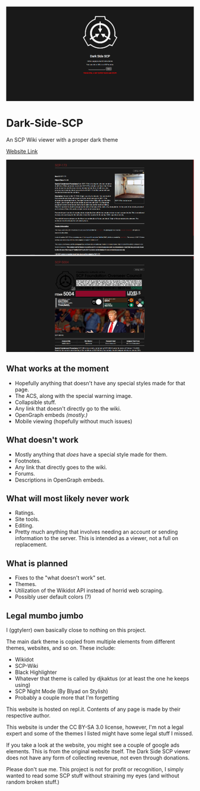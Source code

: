![Main Website Image](https://github.com/ggtylerr/Dark-Side-SCP/blob/master/docs/img/mainwebsite.png)

# Dark-Side-SCP
An SCP Wiki viewer with a proper dark theme

[Website Link](https://darksidescp.ggtylerr.digital)

![SCP-173 Screenshot](https://github.com/ggtylerr/Dark-Side-SCP/blob/master/docs/img/scp173.png)
![SCP-5004 Screenshot](https://github.com/ggtylerr/Dark-Side-SCP/blob/master/docs/img/scp5004.png)

## What works at the moment
* Hopefully anything that doesn't have any special styles made for that page.
* The ACS, along with the special warning image.
* Collapsible stuff.
* Any link that doesn't directly go to the wiki.
* OpenGraph embeds *(mostly.)*
* Mobile viewing (hopefully without much issues)

## What doesn't work
* Mostly anything that *does* have a special style made for them.
* Footnotes.
* Any link that directly goes to the wiki.
* Forums.
* Descriptions in OpenGraph embeds.

## What will most likely never work
* Ratings.
* Site tools.
* Editing.
* Pretty much anything that involves needing an account or sending information to the server. This is intended as a viewer, not a full on replacement.

## What is planned
* Fixes to the "what doesn't work" set.
* Themes.
* Utilization of the Wikidot API instead of horrid web scraping.
* Possibly user default colors (?)

## Legal mumbo jumbo
I (ggtylerr) own basically close to nothing on this project.

The main dark theme is copied from multiple elements from different themes, websites, and so on. These include:
* Wikidot
* SCP-Wiki
* Black Highlighter
* Whatever that theme is called by djkaktus (or at least the one he keeps using)
* SCP Night Mode (By Blyad on Stylish)
* Probably a couple more that I'm forgetting

This website is hosted on repl.it. Contents of any page is made by their respective author.

This website is under the CC BY-SA 3.0 license, however, I'm not a legal expert and some of the themes I listed might have some legal stuff I missed.

If you take a look at the website, you might see a couple of google ads elements. This is from the original website itself. The Dark Side SCP viewer does not have any form of collecting revenue, not even through donations.

Please don't sue me. This project is not for profit or recognition, I simply wanted to read some SCP stuff without straining my eyes (and without random broken stuff.)
